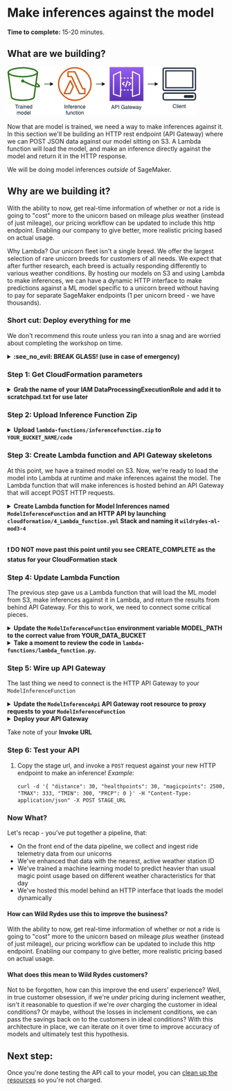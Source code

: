 # Make inferences against the model

**Time to complete:** 15-20 minutes.

## What are we building?
![Architecture diagram](assets/WildRydesML_4.png)

Now that are model is trained, we need a way to make inferences against it.  In this section we'll be building an HTTP rest endpoint (API Gateway) where we can POST JSON data against our model sitting on S3.  A Lambda function will load the model, and make an inference directly against the model and return it in the HTTP response.

We will be doing model inferences *outside* of SageMaker.

## Why are we building it?
With the ability to now, get real-time information of whether or not a ride is going to "cost" more to the unicorn based on mileage _plus_ weather (instead of just mileage), our pricing workflow can be updated to include this http endpoint.  Enabling our company to give better, more realistic pricing based on actual usage.

Why Lambda?  Our unicorn fleet isn't a single breed.  We offer the largest selection of rare unicorn breeds for customers of all needs.  We expect that after further research, each breed is actually responding differently to various weather conditions.  By hosting our models on S3 and using Lambda to make inferences, we can have a dynamic HTTP interface to make predictions against a ML model specific to a unicorn breed without having to pay for separate SageMaker endpoints (1 per unicorn breed - we have thousands).

### Short cut: Deploy everything for me

We don't recommend this route unless you ran into a snag and are worried about completing the workshop on time.

<details>
<summary><strong>:see_no_evil: BREAK GLASS! (use in case of emergency)</strong></summary><p>

1. Navigate to your Cloud9 environment
1. Make sure you're in the correct directory first
    ```
    cd ~/environment/aws-serverless-workshops/MachineLearning/3_Inference
    ```
1. Run the following command:
    ```
    aws cloudformation create-stack \
    --stack-name wildrydes-ml-mod3-4 \
    --capabilities CAPABILITY_NAMED_IAM \
    --template-body file://cloudformation/99_complete.yml
    ```
1. Go back to CloudFormation, in the resources tab, find the `DataBucket` and click on the link.  Drill into the the path that starts will `linear-learner-*` until you find `model.tar.gz`.  Select the checkmark next to this file, and select "Copy Path"
1. Go back to CloudFormation, in the resources tab, find the `ModelInferenceFunction` and click on the link.  Scroll down to the environment variables section and update the `MODEL_PATH` environment variable with the value you copied from the previous step.  Delete the `s3://BUCKET_NAME/` from the pasted value so that only the key (folder + filename) remains.  Save the changes.
1. Go back to CloudFormation, in the outputs tab, copy the curl command for making inferences against your function hosting your model and execute.
1. _Optional_: You can also test the Lambda function by putting using the test API UI in the API Gateway console.

</p></details>

### Step 1: Get CloudFormation parameters
<details>
<summary><strong>Grab the name of your IAM DataProcessingExecutionRole and add it to scratchpad.txt for use later</strong></summary><p>

1. Navigate to your Cloud9 environment
1. Make sure you're in the correct directory first
    ```
    cd ~/environment/aws-serverless-workshops/MachineLearning/3_Inference
    ```
1. Run the following command:
    ```
    aws cloudformation describe-stack-resources \
    --stack-name wildrydes-ml-mod1-1 \
    --logical-resource-id DataProcessingExecutionRole \
    --query "StackResources[0].PhysicalResourceId" >> ~/environment/scratchpad.txt
    ```

</p></details>

### Step 2: Upload Inference Function Zip
<details>
<summary><strong>Upload <code>lambda-functions/inferencefunction.zip</code> to <code>YOUR_BUCKET_NAME/code</code></strong></summary><p>

1. In your Cloud9 terminal, run the following code:
    ```
    # Command should be ran from /home/ec2-user/environment/aws-serverless-workshops/MachineLearning/3_Inference in your cloud 9 environment
    # run `pwd` to see your current directory

    # Run this command to upload the ride data
    aws s3 cp lambda-functions/inferencefunction.zip s3://YOUR_BUCKET_NAME/code/inferencefunction.zip

    # Run this command to verify the file was uploaded (you should see the file name listed)
    aws s3 ls s3://YOUR_BUCKET_NAME/code/
    ```
</p></details>

### Step 3: Create Lambda function and API Gateway skeletons
At this point, we have a trained model on S3.  Now, we're ready to load the model into Lambda at runtime and make inferences against the model.  The Lambda function that will make inferences is hosted behind an API Gateway that will accept POST HTTP requests.

<details>
<summary><strong>Create Lambda function for Model Inferences named <code>ModelInferenceFunction</code> and an HTTP API by launching <code>cloudformation/4_Lambda_function.yml</code> Stack and naming it <code>wildrydes-ml-mod3-4</code></strong></summary><p>

1. Navigate to your Cloud9 environment
1. Run the following command to create your resources:
    ```
    # Command should be ran from /home/ec2-user/environment/aws-serverless-workshops/MachineLearning/3_Inference in your cloud 9 environment
    # run `pwd` to see your current directory

    aws cloudformation create-stack \
    --stack-name wildrydes-ml-mod3-4 \
    --parameters ParameterKey=DataBucket,ParameterValue=YOUR_BUCKET_NAME \
    ParameterKey=DataProcessingExecutionRoleName,ParameterValue=DATA_PROCESSING_ROLE_NAME_FROM_SCRATCHPAD.TXT \
    --capabilities CAPABILITY_NAMED_IAM \
    --template-body file://cloudformation/4_lambda_function.yml
    ```
1. Run the following command to check on the status of your CloudFormation stack:
    ```
    # Run this command to verify the stack was successfully created. You should expect to see "CREATE_COMPLETE".
    # If you see "CREATE_IN_PROGRESS", your stack is still being created. Wait and re-run the command.
    # If you see "ROLLBACK_COMPLETE", pause and see what went wrong.
    aws cloudformation describe-stacks \
        --stack-name wildrydes-ml-mod3-4 \
        --query "Stacks[0].StackStatus"
    ```
1. You can also use the [AWS CloudFormation](https://console.aws.amazon.com/cloudformation/) console to check status and (unexpected) errors
</p></details><br>

**:heavy_exclamation_mark: DO NOT move past this point until you see CREATE_COMPLETE as the status for your CloudFormation stack**

### Step 4: Update Lambda Function
The previous step gave us a Lambda function that will load the ML model from S3, make inferences against it in Lambda, and return the results from behind API Gateway.  For this to work, we need to connect some critical pieces.

<details>
<summary><strong>Update the <code>ModelInferenceFunction</code> environment variable MODEL_PATH to the correct value from YOUR_DATA_BUCKET</strong></summary><p>

1. Open the Lambda console to your Lambda function named `ModelInferenceFunction`
1. Create an environment variable with:
    * Key == "MODEL_PATH"
    * Value == *your path from YOUR_DATA_BUCKET, it will be in the format of linear-learner-yyyy-mm-dd-00-40-46-627/output/model.tar.gz*
1. Click save

</p></details>

<details>
<summary><strong>Take a moment to review the code in <code>lambda-functions/lambda_function.py</code>.</strong></summary><p>

*Note: If you're not interested in learning how to host your own ML model on Lambda, you can stop reading now and close this step and continue in the README.  There are no steps here to complete, only additional information on steps required to recreate this yourself.*

Amazon SageMaker can be used to build, train, and deploy machine learning models.  We're leveraging it to build and train our model.  Due to our business possibly having thousands of models, 1 per unicorn breed, its actually better for us to host this model ourselves on Lambda.  Below are the high level steps that we've completed on your behalf for this workshop, but you're free to explore if you need to recreate this.

1. Build MXNet from source for 1) the current support Lambda runtime and 2) the current MXNet version that SageMaker uses. [Instructions here](building-mxnet-1.2.1.md).
1. The code in [lambda-functions/lambda_function.py](lambda-functions/lambda_function.py) will load the model from S3, load mxnet, and make inferences against our model.  You'd need to install these dependencies locally in an environment similar to the runtime for Lambda and package those dependencies following [this instructions](https://docs.aws.amazon.com/Lambda/latest/dg/Lambda-python-how-to-create-deployment-package.html#python-package-dependencies).  If you unzip [lambda-functions/inferencefunction.zip](lambda-functions/inferencefunction.zip), you'll see the result of those steps as reference.
1. **`download_model` function**: Once we've got MXNet built for our environment, and the Lambda package built, we can proceed reviewing the code.  The Lambda function loads the model from S3 on the fly at the time of request and unzips it locally.
1. **`create_data_iter` function**: The HTTP request data is formated in a numpy array, required by the mxnet linear learner model interface to make inferences
1. **`make_prediction` function**: An inference is made and then packaged for an HTTP response to the caller.

</p></details>

### Step 5: Wire up API Gateway
The last thing we need to connect is the HTTP API Gateway to your `ModelInferenceFunction`

<details>
<summary><strong>Update the <code>ModelInferenceApi</code> API Gateway root resource to proxy requests to your <code>ModelInferenceFunction</code></strong></summary><p>

1. Open the [API Gateway console](https://console.aws.amazon.com/apigateway)
1. Click `ModelInferenceApi`
1. Select the root `/` resource
1. Click **Actions** > **Create Method**
1. Select `ANY` in the dropdown
1. Click the checkbox next to it
1. Verify `Lambda Function` is selected as the **Integration type**
1. Check the box next to **Use Lambda Proxy integration** so we get all request details
1. Select your `ModelInferenceFunction` in the **Lambda Function** dropdown.
  * If you're in a region that does not match these directions, you need to provide the Amazon Resource Name (ARN). To find the ARN:
    1. Go back to the [Lambda console](https://console.aws.amazon.com/lambda)
    1. Click on the `ModelInferenceFunction` function
    1. Copy the ARN in the upper right
    1. Go back to the API Gateway screen
    1. Paste the ARN in the text box
1. Click **Save**
1. Click **OK** to the permissions dialogue box
</p></details>

<details>
<summary><strong>Deploy your API Gateway</strong></summary><p>

1. Navigate to the `ModelInferenceApi`. If not already there:
  1. Open the [API Gateway console](https://console.aws.amazon.com/apigateway)
  1. Click `ModelInferenceApi`
  1. Select the root `/` resource
1. Click **Actions** > **Deploy API**
1. Select `[New Stage]` for **Deployment Stage**
1. Type `prod` for **Stage name**
1. Click **Deploy**
</p></details>

Take note of your **Invoke URL**

### Step 6: Test your API
1. Copy the stage url, and invoke a `POST` request against your new HTTP endpoint to make an inference! _Example:_
    ```
    curl -d '{ "distance": 30, "healthpoints": 30, "magicpoints": 2500, "TMAX": 333, "TMIN": 300, "PRCP": 0 }' -H "Content-Type: application/json" -X POST STAGE_URL
    ```

### Now What?
Let's recap - you've put together a pipeline, that:
* On the front end of the data pipeline, we collect and ingest ride telemetry data from our unicorns
* We've enhanced that data with the nearest, active weather station ID
* We've trained a machine learning model to predict heavier than usual magic point usage based on different weather characteristics for that day
* We've hosted this model behind an HTTP interface that loads the model dynamically

#### How can Wild Rydes use this to improve the business?
With the ability to now, get real-time information of whether or not a ride is going to "cost" more to the unicorn based on mileage _plus_ weather (instead of just mileage), our pricing workflow can be updated to include this http endpoint.  Enabling our company to give better, more realistic pricing based on actual usage.

#### What does this mean to Wild Rydes customers?
Not to be forgotten, how can this improve the end users' experience?  Well, in true customer obsession, if we're _under_ pricing during inclement weather, isn't it reasonable to question if we're _over_ charging the customer in ideal conditions?  Or maybe, without the losses in inclement conditions, we can pass the savings back on to the customers in ideal conditions? With this architecture in place, we can iterate on it over time to improve accuracy of models and ultimately test this hypothesis.

## Next step:
Once you're done testing the API call to your model, you can [clean up the resources](../4_Cleanup) so you're not charged.
